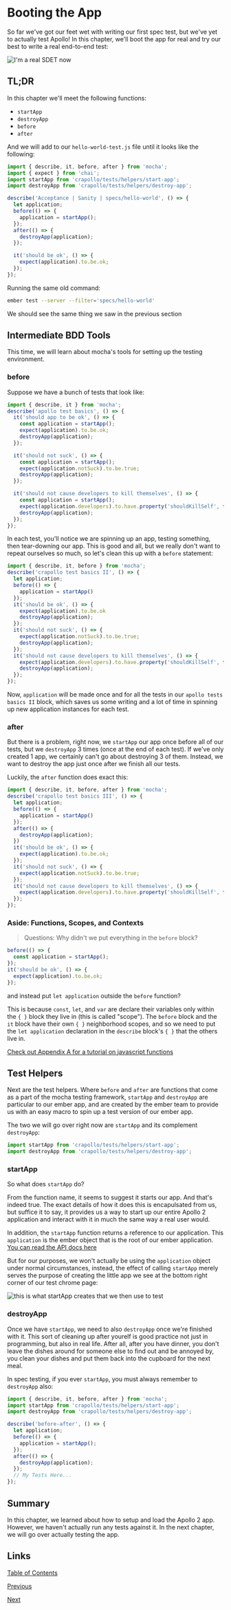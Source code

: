 # Booting the App

So far we've got our feet wet with writing our first spec test, but we've yet to actually test Apollo! In this chapter, we'll boot the app for real and try our best to write a real end-to-end test:

![I'm a real SDET now](./images/booting-the-app/real-boy-now.png)

## TL;DR

In this chapter we'll meet the following functions:

- `startApp`
- `destroyApp`
- `before`
- `after`

And we will add to our `hello-world-test.js` file until it looks like the following:

```javascript
import { describe, it, before, after } from 'mocha';
import { expect } from 'chai';
import startApp from 'crapollo/tests/helpers/start-app';
import destroyApp from 'crapollo/tests/helpers/destroy-app';

describe('Acceptance | Sanity | specs/hello-world', () => {
  let application;
  before(() => {
    application = startApp();
  });
  after(() => {
    destroyApp(application);
  });

  it('should be ok', () => {
    expect(application).to.be.ok;
  });
});
```

Running the same old command:

```zsh
ember test --server --filter='specs/hello-world'
```

We should see the same thing we saw in the previous section

## Intermediate BDD Tools

This time, we will learn about mocha's tools for setting up the testing environment.

### before

Suppose we have a bunch of tests that look like:

```javascript
import { describe, it } from 'mocha';
describe('apollo test basics', () => {
  it('should app to be ok', () => {
    const application = startApp();
    expect(application).to.be.ok;
    destroyApp(application);
  });

  it('should not suck', () => {
    const application = startApp();
    expect(application.notSuck).to.be.true;
    destroyApp(application);
  });

  it('should not cause developers to kill themselves', () => {
    const application = startApp();
    expect(application.developers).to.have.property('shouldKillSelf', false);
    destroyApp(application);
  });
});
```

In each test, you'll notice we are spinning up an app, testing something, then tear-downing our app. This is good and all, but we really don't want to repeat ourselves so much, so let's clean this up with a `before` statement:

```javascript
import { describe, it, before } from 'mocha';
describe('crapollo test basics II', () => {
  let application;
  before(() => {
    application = startApp()
  });
  it('should be ok', () => {
    expect(application).to.be.ok
    destroyApp(application);
  });
  it('should not suck', () => {
    expect(application.notSuck).to.be.true;
    destroyApp(application);
  });
  it('should not cause developers to kill themselves', () => {
    expect(application.developers).to.have.property('shouldKillSelf', false);
    destroyApp(application);
  });
});
```

Now, `application` will be made once and for all the tests in our `apollo tests basics II` block, which saves us some writing and a lot of time in spinning up new application instances for each test.

### after

But there is a problem, right now, we `startApp` our app once before all of our tests, but we `destroyApp` 3 times (once at the end of each test). If we've only created 1 app, we certainly can't go about destroying 3 of them. Instead, we want to destroy the app just once after we finish all our tests.

Luckily, the `after` function does exact this:

```javascript
import { describe, it, before, after } from 'mocha';
describe('crapollo test basics III', () => {
  let application;
  before(() => {
    application = startApp()
  });
  after(() => {
    destroyApp(application);
  })
  it('should be ok', () => {
    expect(application).to.be.ok;
  });
  it('should not suck', () => {
    expect(application.notSuck).to.be.true;
  });
  it('should not cause developers to kill themselves', () => {
    expect(application.developers).to.have.property('shouldKillSelf', false);
  });
});
```

### Aside: Functions, Scopes, and Contexts

>Questions: Why didn't we put everything in the `before` block?

```javascript
before(() => {
  const application = startApp();
});
it('should be ok', () => {
  expect(application).to.be.ok;
});
```

and instead put `let application` outside the `before` function?

This is because `const`, `let`, and `var` are declare their variables only within the `{ }` block they live in (this is called "scope"). The `before` block and the `it` block have their own `{ }` neighborhood scopes, and so we need to put the `let application` declaration in the `describe` block's `{ }` that the others live in.

[Check out Appendix A for a tutorial on javascript functions](./appendix-a)

## Test Helpers

Next are the test helpers. Where `before` and `after` are functions that come as a part of the mocha testing framework, `startApp` and `destroyApp` are particular to our ember app, and are created by the ember team to provide us with an easy macro to spin up a test version of our ember app.

The two we will go over right now are `startApp` and its complement `destroyApp`:

```javascript
import startApp from 'crapollo/tests/helpers/start-app';
import destroyApp from 'crapollo/tests/helpers/destroy-app';
```
### startApp
So what does `startApp` do? 

From the function name, it seems to suggest it starts our app. And that's indeed true. The exact details of how it does this is encapulsated from us, but suffice it to say, it provides us a way to start up our entire Apollo 2 application and interact with it in much the same way a real user would.

In addition, the `startApp` function returns a reference to our application. This `application` is the ember object that is the root of our ember application. [You can read the API docs here](https://emberjs.com/api/ember/2.15/classes/Ember.Application?show=inherited%2Cprotected%2Cprivate)

But for our purposes, we won't actually be using the `application` object under normal circumstances, instead, the effect of calling `startApp` merely serves the purpose of creating the little app we see at the bottom right corner of our test chrome page:

![this is what startApp creates that we then use to test](./images/booting-the-app/apollo-app-in-testing-2.png)

### destroyApp
Once we have `startApp`, we need to also `destroyApp` once we're finished with it. This sort of cleaning up after yourelf is good practice not just in programming, but also in real life. After all, after you have dinner, you don't leave the dishes around for someone else to find out and be annoyed by, you clean your dishes and put them back into the cupboard for the next meal.

In spec testing, if you ever `startApp`, you must always remember to `destroyApp` also:

```javascript
import { describe, it, before, after } from 'mocha';
import startApp from 'crapollo/tests/helpers/start-app';
import destroyApp from 'crapollo/tests/helpers/destroy-app';

describe('before-after', () => {
  let application;
  before(() => {
    application = startApp();
  });
  after(() => {
    destroyApp(application);
  });
  // My Tests Here...
});
```

## Summary

In this chapter, we learned about how to setup and load the Apollo 2 app. However, we haven't actually run any tests against it. In the next chapter, we will go over actually testing the app.

## Links
[Table of Contents](#/)

[Previous](#/03-out-first-spec)

[Next](#/05-async-testing)
